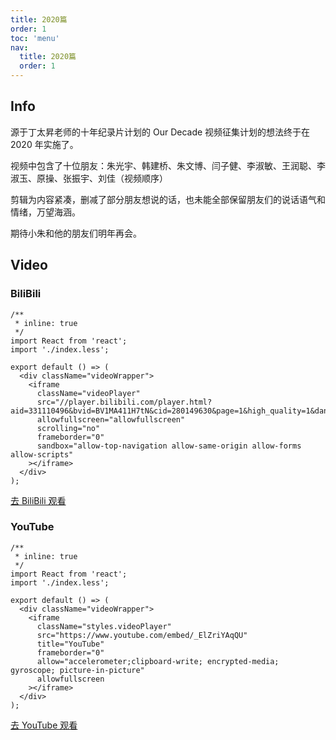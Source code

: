 ```yaml
---
title: 2020篇
order: 1
toc: 'menu'
nav:
  title: 2020篇
  order: 1
---
```


## Info

源于丁太昇老师的十年纪录片计划的 Our Decade 视频征集计划的想法终于在 2020 年实施了。

视频中包含了十位朋友：朱光宇、韩建桥、朱文博、闫子健、李淑敏、王润聪、李淑玉、原操、张振宇、刘佳（视频顺序）

剪辑为内容紧凑，删减了部分朋友想说的话，也未能全部保留朋友们的说话语气和情绪，万望海涵。

期待小朱和他的朋友们明年再会。

## Video

### BiliBili

```tsx
/**
 * inline: true
 */
import React from 'react';
import './index.less';

export default () => (
  <div className="videoWrapper">
    <iframe
      className="videoPlayer"
      src="//player.bilibili.com/player.html?aid=331110496&bvid=BV1MA411H7tN&cid=280149630&page=1&high_quality=1&danmaku=1"
      allowfullscreen="allowfullscreen"
      scrolling="no"
      frameborder="0"
      sandbox="allow-top-navigation allow-same-origin allow-forms allow-scripts"
    ></iframe>
  </div>
);
```

[去 BiliBili 观看](https://b23.tv/MNA2cT8)

### YouTube

```tsx
/**
 * inline: true
 */
import React from 'react';
import './index.less';

export default () => (
  <div className="videoWrapper">
    <iframe
      className="styles.videoPlayer"
      src="https://www.youtube.com/embed/_ElZriYAqQU"
      title="YouTube"
      frameborder="0"
      allow="accelerometer;clipboard-write; encrypted-media; gyroscope; picture-in-picture"
      allowfullscreen
    ></iframe>
  </div>
);
```

[去 YouTube 观看](https://youtu.be/_ElZriYAqQU)
